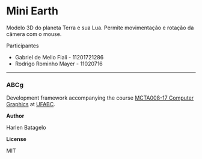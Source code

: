 # Mini Earth
Modelo 3D do planeta Terra e sua Lua. Permite movimentação e rotação da câmera com o mouse.

Participantes
* Gabriel de Mello Fiali - 11201721286
* Rodrigo Rominho Mayer - 11020716

<hr></hr>

### ABCg
Development framework accompanying the course [MCTA008-17 Computer Graphics](http://professor.ufabc.edu.br/~harlen.batagelo/cg/) at [UFABC](https://www.ufabc.edu.br/).

<b>Author</b>

Harlen Batagelo

<b>License</b>

MIT

